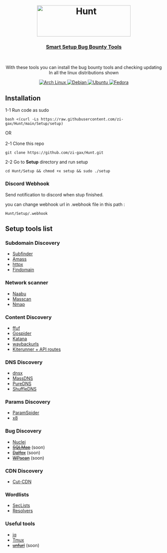 <h1 align="center">
<a href="https://github.com/zi-gax/Hunt"><img src="https://github.com/zi-gax/zi-gax/assets/67065043/8c87a9a9-2d8d-442d-b5db-3e2dc607e046" width="300" height="100" alt="Hunt" /></a>
</h1>
<a href="https://github.com/zi-gax/Hunt">
<h3 align="center"> Smart Setup Bug Bounty Tools</h2></a></br>

<p align="center">With these tools you can install the bug bounty tools and checking updating</br> In all the linux distributions shown
</p>

<p align="center">
  <a href="https://github.com/zi-gax/Hunt">
    <img src="https://img.shields.io/badge/Arch-000000?style=for-the-badge&logo=archlinux&logoColor=1793D1" alt="Arch Linux">
  </a>
   <a href="https://github.com/zi-gax/Hunt">
    <img src="https://img.shields.io/badge/debian-000000?style=for-the-badge&logo=debian&logoColor=A81D33" alt="Debian">
  </a>
  <a href="https://github.com/zi-gax/Hunt">
      <img src="https://img.shields.io/badge/ubuntu-000000?style=for-the-badge&logo=ubuntu&logoColor=E95420" alt="Ubuntu">
  </a>
  <a href="https://github.com/zi-gax/Hunt">
      <img src="https://img.shields.io/badge/fedora-000000?style=for-the-badge&logo=fedora&logoColor=#51A2DA" alt="Fedora">
  </a>
</p>


## Installation 

<p>1-1 Run code as sudo</p>

```
bash <(curl -Ls https://raw.githubusercontent.com/zi-gax/Hunt/main/Setup/setup)
```
<p>OR</br></br>2-1 Clone this repo</p>

```
git clone https://github.com/zi-gax/Hunt.git
```
<p>2-2 Go to <b>Setup</b> directory and run setup</p>

```
cd Hunt/Setup && chmod +x setup && sudo ./setup
```
### Discord Webhook
<p>Send notification to discord when stup finished.</p>
<p>you can change webhook url in .webhook file in this path :</p>

```
Hunt/Setup/.webhook
```

## Setup tools list

### Subdomain Discovery

- [Subfinder](https://github.com/projectdiscovery/subfinder)
- [Amass](https://github.com/OWASP/Amass)
- [httpx](https://github.com/projectdiscovery/httpx)
- [Findomain](https://github.com/Findomain/Findomain)

### Network scanner

- [Naabu](https://github.com/projectdiscovery/naabu)
- [Masscan](https://github.com/robertdavidgraham/masscan)
- [Nmap](https://nmap.org/)</s>

### Content Discovery

- [ffuf](https://github.com/ffuf/ffuf)
- [Gospider](https://github.com/jaeles-project/gospider)
- [Katana](https://github.com/projectdiscovery/katana)
- [waybackurls](https://github.com/tomnomnom/waybackurls)
- [Kiterunner + API routes](https://github.com/assetnote/kiterunner)

### DNS Discovery

- [dnsx](https://github.com/projectdiscovery/dnsx)
- [MassDNS](https://github.com/blechschmidt/massdns)
- [PureDNS](https://github.com/d3mondev/puredns)
- [ShuffleDNS](https://github.com/projectdiscovery/shuffledns)
  
### Params Discovery

- [ParamSpider](https://github.com/devanshbatham/ParamSpider)
- [x8](https://github.com/jaeles-project/gospider)


### Bug Discovery

- [Nuclei](https://github.com/projectdiscovery/nuclei)
- <s>[SQLMap](https://github.com/sqlmapproject/sqlmap)</s> (soon)
- <s>[Dalfox](https://github.com/hahwul/dalfox)</s> (soon)
- <s>[WPscan](https://github.com/wpscanteam/wpscan)</s> (soon)

### CDN Discovery

- [Cut-CDN](https://github.com/ImAyrix/cut-cdn)

### Wordlists

- [SecLists](https://github.com/danielmiessler/SecLists)
- [Resolvers](https://github.com/trickest/resolvers)

### Useful tools

- [jq](https://github.com/stedolan/jq) 
- [Tmux](https://github.com/tmux/tmux)
- <s>[unfurl](https://github.com/tomnomnom/unfurl)</s> (soon)
